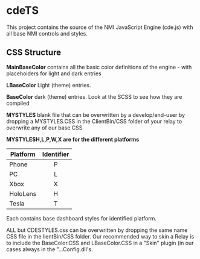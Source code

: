 # cdeTS

This project contains the source of the NMI JavaScript Engine (cde.js) with all base NMI controls and styles.

## CSS Structure
**MainBaseColor** contains all the basic color definitions of the engine - with placeholders for light and dark entries

**LBaseColor** Light (theme) entries. 

**BaseColor** dark (theme) entries. Look at the SCSS to see how they are compiled

**MYSTYLES** blank file that can be overwritten by a develop/end-user by dropping a MYSTYLES.CSS in the ClientBin/CSS folder of your relay to overwrite any of our base CSS


**MYSTYLESH,L,P,W,X are for the different platforms**

| Platform      | Identifier |
| ------------- |:----------:| 
| Phone         | P          |
| PC            | L          |
| Xbox          | X          |
| HoloLens      | H          |
| Tesla         | T          |

Each contains base dashboard styles for identified platform.

ALL but CDESTYLES.css can be overwritten by dropping the same name CSS file in the lientBin/CSS folder. Our recommended way to skin a Relay is to include the BaseColor.CSS and LBaseColor.CSS in a "Skin" plugin (in our cases always in the "...Config.dll's.

